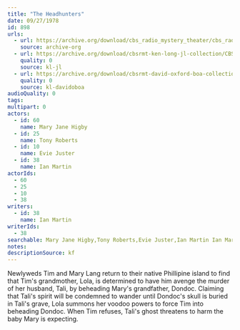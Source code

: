 ```yaml
---
title: "The Headhunters"
date: 09/27/1978
id: 898
urls: 
  - url: https://archive.org/download/cbs_radio_mystery_theater/cbs_radio_mystery_theater-0851-0900.zip/cbs_radio_mystery_theater-0851-0900%2Fcbsrmt_0898_the_head_hunters.mp3
    source: archive-org
  - url: https://archive.org/download/cbsrmt-ken-long-jl-collection/CBSRMT - 780927 0898 The Head Hunters_jl.mp3
    quality: 0
    source: kl-jl
  - url: https://archive.org/download/cbsrmt-david-oxford-boa-collection/CBSRMT-780927-0898-The-Head-Hunters-(128-48)_WBBM-JE-{BoA}.mp3
    quality: 0
    source: kl-davidoboa
audioQuality: 0
tags: 
multipart: 0
actors:  
  - id: 60
    name: Mary Jane Higby  
  - id: 25
    name: Tony Roberts  
  - id: 10
    name: Evie Juster  
  - id: 38
    name: Ian Martin
actorIds:  
  - 60  
  - 25  
  - 10  
  - 38
writers:  
  - id: 38
    name: Ian Martin
writerIds:  
  - 38
searchable: Mary Jane Higby,Tony Roberts,Evie Juster,Ian Martin Ian Martin
notes: 
descriptionSource: kf
---
```

Newlyweds Tim and Mary Lang return to their native Phillipine island to find that Tim's grandmother, Lola, is determined to have him avenge the murder of her husband, Tali, by beheading Mary's grandfather, Dondoc. Claiming that Tali's spirit will be condemned to wander until Dondoc's skull is buried in Tali's grave, Lola summons her voodoo powers to force Tim into beheading Dondoc. When Tim refuses, Tali's ghost threatens to harm the baby Mary is expecting.